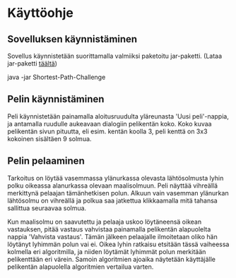 # Käyttöohje

## Sovelluksen käynnistäminen

Sovellus käynnistetään suorittamalla valmiiksi paketoitu jar-paketti. (Lataa jar-paketti [täältä](../jar/Shortest-Path-Challenge.jar))

java -jar Shortest-Path-Challenge

## Pelin käynnistäminen

Peli käynnistetään painamalla aloitusruudulta yläreunasta 'Uusi peli'-nappia,
ja antamalla ruudulle aukeavaan dialogiin pelikentän koko. Koko kuvaa pelikentän
sivun pituutta, eli esim. kentän koolla 3, peli kenttä on 3x3 kokoinen sisältäen 9 solmua. 

## Pelin pelaaminen

Tarkoitus on löytää vasemmassa ylänurkassa olevasta lähtösolmusta lyhin polku
oikeassa alanurkassa olevaan maalisolmuun. 
Peli näyttää vihreällä merkittynä pelaajan tämänhetkisen polun. Alkuun vain vasemman
ylänurkan lähtösolmu on vihreällä ja polkua saa jatkettua klikkaamalla mitä tahansa 
sallittua seuraavaa solmua. 

Kun maalisolmu on saavutettu ja pelaaja uskoo löytäneensä oikean vastauksen, pitää 
vastaus vahvistaa painamalla pelikentän alapuolelta nappia 'Vahvista vastaus'. Tämän jälkeen
pelaajalle ilmoitetaan oliko hän löytänyt lyhimmän polun vai ei. Oikea lyhin ratkaisu etsitään
tässä vaiheessa kolmella eri algoritmilla, ja niiden löytämät lyhimmät polun merkitään pelikenttään
eri värein. Samoin algoritmien ajoaika näytetään käyttäjälle pelikentän alapuolella algoritmien
vertailua varten. 
